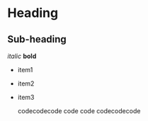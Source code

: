 # Heading
## Sub-heading

*italic*
**bold**

- item1
- item2
- item3

    codecodecode code code codecodecode
